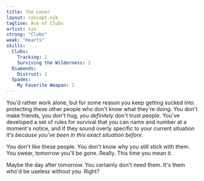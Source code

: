```yaml
---
title: The Loner
layout: concept.njk
tagline: Ace of Clubs
artist: sin
strong: "Clubs"
weak: "Hearts"
skills:
  Clubs:
    Tracking: 2
    Surviving the Wilderness: 2
  Diamonds:
    Distrust: 1
  Spades:
    My Favorite Weapon: 1
---
```



You'd rather work alone, but for some reason you keep getting sucked into protecting these other people who don't know what they're doing. You don't make friends, you don't hug, you *definitely* don't trust people. You've developed a set of rules for survival that you can name and number at a moment's notice, and if they sound overly specific to your current situation it's *because you've been in this exact situation before*.

You don't like these people. You don't know why you still stick with them. You swear, tomorrow you'll be gone. Really. This time you mean it.

Maybe the day after tomorrow. You certainly don't need them. It's them who'd be useless without you. Right?
